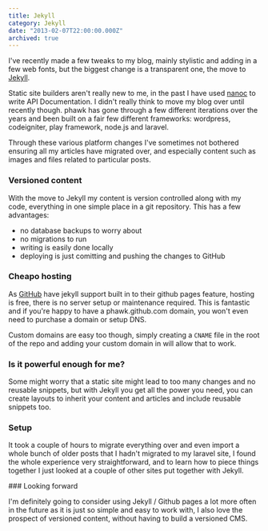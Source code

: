 ```yaml
---
title: Jekyll
category: Jekyll
date: "2013-02-07T22:00:00.000Z"
archived: true
---
```


I've recently made a few tweaks to my blog, mainly stylistic and adding in a few web fonts, but the biggest change is a transparent one, the move to [Jekyll](https://github.com/mojombo/jekyll).

Static site builders aren't really new to me, in the past I have used [nanoc](http://nanoc.ws/) to write API Documentation. I didn't really think to move my blog over until recently though. phawk has gone through a few different iterations over the years and been built on a fair few different frameworks: wordpress, codeigniter, play framework, node.js and laravel.

Through these various platform changes I've sometimes not bothered ensuring all my articles have migrated over, and especially content such as images and files related to particular posts.

### Versioned content

With the move to Jekyll my content is version controlled along with my code, everything in one simple place in a git repository. This has a few advantages:

* no database backups to worry about
* no migrations to run
* writing is easily done locally
* deploying is just comitting and pushing the changes to GitHub

### Cheapo hosting

As [GitHub](http://github.com) have jekyll support built in to their github pages feature, hosting is free, there is no server setup or maintenance required. This is fantastic and if you're happy to have a phawk.github.com domain, you won't even need to purchase a domain or setup DNS.

Custom domains are easy too though, simply creating a `CNAME` file in the root of the repo and adding your custom domain in will allow that to work.

### Is it powerful enough for me?

Some might worry that a static site might lead to too many changes and no reusable snippets, but with Jekyll you get all the power you need, you can create layouts to inherit your content and articles and include reusable snippets too.

### Setup

It took a couple of hours to migrate everything over and even import a whole bunch of older posts that I hadn't migrated to my laravel site, I found the whole experience very straightforward, and to learn how to piece things together I just looked at a couple of other sites put together with Jekyll.

### Looking forward

I'm definitely going to consider using Jekyll / Github pages a lot more often in the future as it is just so simple and easy to work with, I also love the prospect of versioned content, without having to build a versioned CMS.
